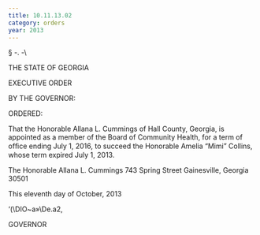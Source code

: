 ```yaml
---
title: 10.11.13.02
category: orders
year: 2013
---
```

 

§ -.
-\

THE STATE OF GEORGIA

EXECUTIVE ORDER

BY THE GOVERNOR:

ORDERED:

That the Honorable Allana L. Cummings of Hall County, Georgia,
is appointed as a member of the Board of Community Health, for a
term of ofﬁce ending July 1, 2016, to succeed the Honorable
Amelia “Mimi” Collins, whose term expired July 1, 2013.

The Honorable Allana L. Cummings
743 Spring Street
Gainesville, Georgia 30501

This eleventh day of October, 2013

‘(\DIO~a»\De.a2,

GOVERNOR

